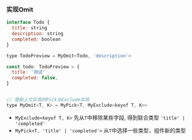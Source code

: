 ### 实现Omit

```javascript
interface Todo {
  title: string
  description: string
  completed: boolean
}

type TodoPreview = MyOmit<Todo, 'description'>

const todo: TodoPreview = {
  title: '测试'
  completed: false,
}

```

```javascript

// 借助上文实现的Pick与Exclude实现
type MyOmit<T, K> = MyPick<T, MyExclude<keyof T, K>>

```

* `MyExclude<keyof T, K>` 先从`T`中移除某些字段, 得到联合类型 `'title' | 'completed'`
* `MyPick<T, 'title' | 'completed'>` 从`T`中选择一些类型，组件新的类型
